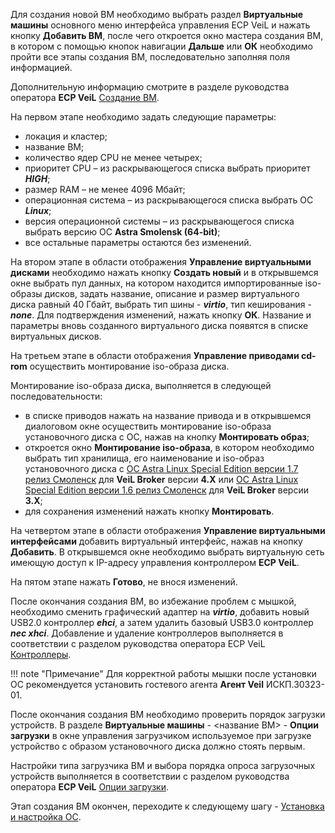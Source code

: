Для создания новой ВМ необходимо выбрать раздел **Виртуальные машины** основного меню интерфейса 
управления ECP VeiL и нажать кнопку **Добавить ВМ**, после чего откроется окно мастера создания ВМ, 
в котором с помощью кнопок навигации **Дальше** или **ОК** необходимо пройти все этапы 
создания ВМ, последовательно заполняя поля информацией.

Дополнительную информацию смотрите в разделе руководства оператора **ECP VeiL** 
[Создание ВМ](https://veil.mashtab.org/docs/latest/base/operator_guide/domains/create/).

На первом этапе необходимо задать следующие параметры:

   - локация и кластер;
   - название ВМ;
   - количество ядер CPU не менее четырех;
   - приоритет CPU – из раскрывающегося списка выбрать приоритет **_HIGH_**;
   - размер RAM – не менее 4096 Мбайт;
   - операционная система – из раскрывающегося списка выбрать ОС **_Linux_**;
   - версия операционной системы – из раскрывающегося списка выбрать версию ОС **Astra Smolensk (64-bit)**;
   - все остальные параметры остаются без изменений.

На втором этапе в области отображения **Управление виртуальными дисками** необходимо нажать 
кнопку **Создать новый** и в открывшемся окне выбрать пул данных, на котором находится 
импортированные iso-образы дисков, задать название, описание и размер виртуального 
диска равный 40 Гбайт, выбрать тип шины - **_virtio_**, тип кеширования - **_none_**. Для подтверждения 
изменений, нажать кнопку **ОК**. Название и параметры вновь созданного виртуального диска 
появятся в списке виртуальных дисков. 

На третьем этапе в области отображения **Управление приводами cd-rom** осуществить 
монтирование iso-образа диска.

Монтирование iso-образа диска, выполняется в следующей последовательности:

   - в списке приводов нажать на название привода и в открывшемся диалоговом окне осуществить 
     монтирование iso-образа установочного диска с ОС, нажав на кнопку **Монтировать образ**;
   - откроется окно **Монтирование iso-образа**, в котором необходимо выбрать тип хранилища, его наименование 
     и iso-образ установочного диска c 
     [ОС Astra Linux Special Edition версии 1.7 релиз Смоленск](https://veil-update.mashtab.org/files/astra/smolensk/smolensk_1.7.0-11.06.2021_12.40.iso) 
     для **VeiL Broker** версии **4.Х** или [ОС Astra Linux Special Edition версии 1.6 релиз Смоленск](https://veil-update.mashtab.org/files/astra/smolensk/smolensk-1.6-20.06.2018_15.56.iso) 
     для **VeiL Broker** версии **3.Х**;
   - для сохранения изменений нажать кнопку **Монтировать**.

На четвертом этапе в области отображения **Управление виртуальными интерфейсами** добавить 
виртуальный интерфейс, нажав на кнопку **Добавить**. В открывшемся окне необходимо выбрать 
виртуальную сеть имеющую доступ к IP-адресу управления контроллером **ECP VeiL**.

На пятом этапе нажать **Готово**, не внося изменений.

После окончания создания ВМ, во избежание проблем с мышкой, необходимо сменить графический 
адаптер на **_virtio_**, добавить новый USB2.0 контроллер **_ehci_**, а затем удалить базовый USB3.0 контроллер 
**_nec xhci_**. Добавление и удаление контроллеров выполняется в соответствии с разделом руководства оператора ECP VeiL 
[Контроллеры](https://veil.mashtab.org/docs/latest/base/operator_guide/domains/controllers/).

!!! note "Примечание" 
    Для корректной работы мышки после установки ОС рекомендуется установить гостевого 
    агента **Агент Veil** ИСКП.30323-01.

После окончания создания ВМ необходимо проверить порядок загрузки устройств. 
В разделе **Виртуальные машины** - <название ВМ> - **Опции загрузки** в окне управления 
загрузчиком используемое при загрузке устройство с образом установочного диска должно стоять первым.

Настройки типа загрузчика ВМ и выбора порядка опроса загрузочных устройств выполняется 
в соответствии с разделом руководства оператора **ECP VeiL** 
[Опции загрузки](https://veil.mashtab.org/docs/latest/base/operator_guide/domains/boot/).

Этап создания ВМ окончен, переходите к следующему шагу - 
[Установка и настройка ОС](../engineer_guide/install_os/index.md).
